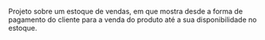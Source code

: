Projeto sobre um estoque de vendas, em que mostra desde a forma de pagamento do cliente para a venda do produto até a sua disponibilidade no estoque.
